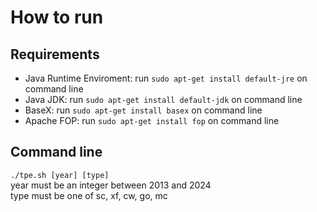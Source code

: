 # How to run
## Requirements
- Java Runtime Enviroment: run ```sudo apt-get install default-jre``` on command line
- Java JDK: run ```sudo apt-get install default-jdk``` on command line
- BaseX: run ```sudo apt-get install basex``` on command line
- Apache FOP: run ```sudo apt-get install fop``` on command line
## Command line
```./tpe.sh [year] [type]```\
year must be an integer between 2013 and 2024\
type must be one of sc, xf, cw, go, mc
